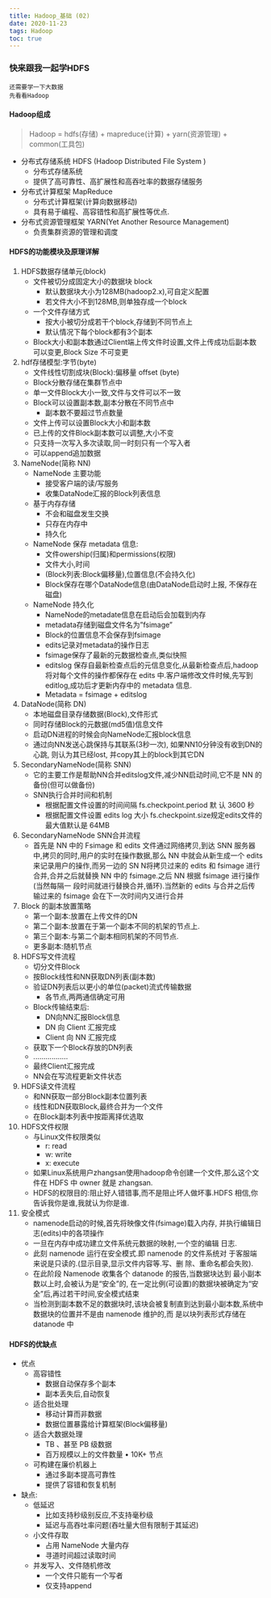 ```yaml
---
title: Hadoop_基础 (02)
date: 2020-11-23
tags: Hadoop
toc: true
---
```


### 快来跟我一起学HDFS
    还需要学一下大数据
    先看看Hadoop

<!-- more -->

#### Hadoop组成
> Hadoop = hdfs(存储) + mapreduce(计算) + yarn(资源管理) + common(工具包)
- 分布式存储系统 HDFS (Hadoop Distributed File System )
    * 分布式存储系统
    * 提供了高可靠性、高扩展性和高吞吐率的数据存储服务
- 分布式计算框架 MapReduce
    * 分布式计算框架(计算向数据移动)
    * 具有易于编程、高容错性和高扩展性等优点.
- 分布式资源管理框架 YARN(Yet Another Resource Management)
    * 负责集群资源的管理和调度

#### HDFS的功能模块及原理详解
1. HDFS数据存储单元(block)
    * 文件被切分成固定大小的数据块 block
        * 默认数据块大小为128MB(hadoop2.x),可自定义配置
        * 若文件大小不到128MB,则单独存成一个block
    * 一个文件存储方式
        * 按大小被切分成若干个block,存储到不同节点上
        * 默认情况下每个block都有3个副本
    * Block大小和副本数通过Client端上传文件时设置,文件上传成功后副本数可以变更,Block Size 不可变更
2. hdf存储模型:字节(byte)
    * 文件线性切割成块(Block):偏移量 offset (byte)
    * Block分散存储在集群节点中
    * 单一文件Block大小一致,文件与文件可以不一致
    * Block可以设置副本数,副本分散在不同节点中
        * 副本数不要超过节点数量
    * 文件上传可以设置Block大小和副本数
    * 已上传的文件Block副本数可以调整,大小不变
    * 只支持一次写入多次读取,同一时刻只有一个写入者 
    * 可以append追加数据
3. NameNode(简称 NN)
    * NameNode 主要功能
        * 接受客户端的读/写服务
        * 收集DataNode汇报的Block列表信息
    * 基于内存存储
        * 不会和磁盘发生交换
        * 只存在内存中
        * 持久化
    * NameNode 保存 metadata 信息:
        * 文件owership(归属)和permissions(权限)
        * 文件大小,时间
        * (Block列表:Block偏移量),位置信息(不会持久化)
        * Block保存在哪个DataNode信息(由DataNode启动时上报, 不保存在磁盘)
    * NameNode 持久化
        * NameNode的metadate信息在启动后会加载到内存
        * metadata存储到磁盘文件名为”fsimage”
        * Block的位置信息不会保存到fsimage
        * edits记录对metadata的操作日志
        * fsimage保存了最新的元数据检查点,类似快照
        * editslog 保存自最新检查点后的元信息变化,从最新检查点后,hadoop 将对每个文件的操作都保存在 edits 中.客户端修改文件时候,先写到 editlog,成功后才更新内存中的 metadata 信息.
        * Metadata = fsimage + editslog
4. DataNode(简称 DN)
    * 本地磁盘目录存储数据(Block),文件形式
    * 同时存储Block的元数据(md5值)信息文件
    * 启动DN进程的时候会向NameNode汇报block信息
    * 通过向NN发送心跳保持与其联系(3秒一次), 如果NN10分钟没有收到DN的心跳, 则认为其已经lost, 并copy其上的block到其它DN
5. SecondaryNameNode(简称 SNN)
    * 它的主要工作是帮助NN合并editslog文件,减少NN启动时间,它不是 NN 的备份(但可以做备份)
    * SNN执行合并时间和机制
        * 根据配置文件设置的时间间隔 fs.checkpoint.period 默 认 3600 秒
        * 根据配置文件设置 edits log 大小 fs.checkpoint.size规定edits文件的最大值默认是 64MB
6. SecondaryNameNode SNN合并流程
    * 首先是 NN 中的 Fsimage 和 edits 文件通过网络拷贝,到达 SNN 服务器中,拷贝的同时,用户的实时在操作数据,那么 NN 中就会从新生成一个 edits 来记录用户的操作,而另一边的 SN N将拷贝过来的 edits 和 fsimage 进行合并,合并之后就替换 NN 中的 fsimage.之后 NN 根据 fsimage 进行操作(当然每隔一 段时间就进行替换合并,循环).当然新的 edits 与合并之后传 输过来的 fsimage 会在下一次时间内又进行合并
7. Block 的副本放置策略
    * 第一个副本:放置在上传文件的DN
    * 第二个副本:放置在于第一个副本不同的机架的节点上.
    * 第三个副本:与第二个副本相同机架的不同节点.
    * 更多副本:随机节点
8. HDFS写文件流程
    * 切分文件Block
    * 按Block线性和NN获取DN列表(副本数)
    * 验证DN列表后以更小的单位(packet)流式传输数据
        * 各节点,两两通信确定可用
    * Block传输结束后:
        * DN向NN汇报Block信息 
        * DN 向 Client 汇报完成
        * Client 向 NN 汇报完成
    * 获取下一个Block存放的DN列表
    * .................
    * 最终Client汇报完成
    * NN会在写流程更新文件状态
9. HDFS读文件流程
    * 和NN获取一部分Block副本位置列表
    * 线性和DN获取Block,最终合并为一个文件
    * 在Block副本列表中按距离择优选取
10. HDFS文件权限
    *  与Linux文件权限类似
        * r: read
        * w: write
        * x: execute
    * 如果Linux系统用户zhangsan使用hadoop命令创建一个文件,那么这个文件在 HDFS 中 owner 就是 zhangsan.
    * HDFS的权限目的:阻止好人错错事,而不是阻止坏人做坏事.HDFS 相信,你告诉我你是谁,我就认为你是谁.
11. 安全模式
    * namenode启动的时候,首先将映像文件(fsimage)载入内存, 并执行编辑日志(edits)中的各项操作
    * 一旦在内存中成功建立文件系统元数据的映射,一个空的编辑 日志.
    * 此刻 namenode 运行在安全模式.即 namenode 的文件系统对 于客服端来说是只读的.(显示目录,显示文件内容等.写、删 除、重命名都会失败).
    * 在此阶段 Namenode 收集各个 datanode 的报告,当数据块达到 最小副本数以上时,会被认为是“安全”的, 在一定比例(可设置)的数据块被确定为“安全”后,再过若干时间,安全模式结束
    * 当检测到副本数不足的数据块时,该块会被复制直到达到最小副本数,系统中数据块的位置并不是由 namenode 维护的,而 是以块列表形式存储在 datanode 中

#### HDFS的优缺点
- 优点
    * 高容错性
        * 数据自动保存多个副本
        * 副本丢失后,自动恢复
    * 适合批处理
        * 移动计算而非数据
        * 数据位置暴露给计算框架(Block偏移量)
    * 适合大数据处理
        * TB 、甚至 PB 级数据
        * 百万规模以上的文件数量 • 10K+ 节点
    * 可构建在廉价机器上
        * 通过多副本提高可靠性
        * 提供了容错和恢复机制
- 缺点:
    * 低延迟
        * 比如支持秒级别反应,不支持毫秒级
        * 延迟与高吞吐率问题(吞吐量大但有限制于其延迟)
    * 小文件存取
        * 占用 NameNode 大量内存
        * 寻道时间超过读取时间
    * 并发写入、文件随机修改
        * 一个文件只能有一个写者
        * 仅支持append




